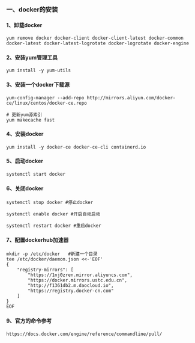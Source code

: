 ### 一、docker的安装

#### 1、卸载docker

```shell
yum remove docker docker-client docker-client-latest docker-common docker-latest docker-latest-logrotate docker-logrotate docker-engine
```

#### 2、安装yum管理工具

```shell
yum install -y yum-utils
```

#### 3、安装一个docker下载源

```shell
yum-config-manager --add-repo http://mirrors.aliyun.com/docker-ce/linux/centos/docker-ce.repo

# 更新yum源索引
yum makecache fast
```

#### 4、安装docker

```shell
yum install -y docker-ce docker-ce-cli containerd.io
```

#### 5、启动docker

```shell
systemctl start docker
```

#### 6、关闭docker

```shell
systemctl stop docker #停止docker

systemctl enable docker #开启自动启动

systemctl restart docker #重启docker
```

#### 7、配置dockerhub加速器

```shell
mkdir -p /etc/docker   #新建一个目录
tee /etc/docker/daemon.json <<-'EOF' 
{
    "registry-mirrors": [
        "https://1nj0zren.mirror.aliyuncs.com",
        "https://docker.mirrors.ustc.edu.cn",
        "http://f1361db2.m.daocloud.io",
        "https://registry.docker-cn.com"
    ]
}
EOF
```

#### 9、官方的命令参考

```shell
https://docs.docker.com/engine/reference/commandline/pull/
```

